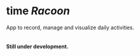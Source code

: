
<!-- README.md is generated from README.Rmd. Please edit that file -->

# time *Racoon*

<!-- badges: start -->

<!-- badges: end -->

App to record, manage and visualize daily activities. <br> <br> <br>
**Still under development.**
